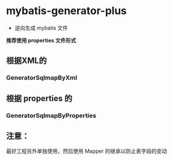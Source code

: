 # mybatis-generator-plus

- 逆向生成 mybatis 文件

**推荐使用 properties 文件形式** 



## 根据XML的

### GeneratorSqlmapByXml

## 根据 properties 的

### GeneratorSqlmapByProperties



## 注意：

最好工程另外单独使用，然后使用 Mapper 的继承以防止表字段的变动



